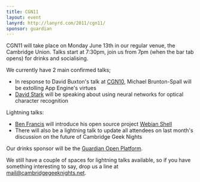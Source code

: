 ```yaml
---
title: CGN11
layout: event
lanyrd: http://lanyrd.com/2011/cgn11/
sponsor: guardian
---
```


CGN11 will take place on Monday June 13th in our regular venue, the Cambridge Union. Talks start at 7:30pm, join us from 7pm (when the bar tab opens) for drinks and socialising.

We currently have 2 main confirmed talks;

<ul><li>In response to David Buxton's talk at <a href="/events/CGN10">CGN10</a>, Michael Brunton-Spall will be extolling App Engine's virtues</li>
<li><a href="http://www.metalbeetle.com">David Stark</a> will be speaking about using neural networks for optical character recognition</li></ul>
Lightning talks:

* [Ben Francis](http://tola.me.uk/) will introduce his open source project [Webian Shell](http://webian.org)
* There will also be a lightning talk to update all attendees on last month's discussion on the future of Cambridge Geek Nights

Our drinks sponsor will be the [Guardian Open Platform](http://www.guardian.co.uk/open-platform).

We still have a couple of spaces for lightning talks available, so if you have something interesting to say, drop us a line at <a href="mailto:mail@cambridgegeeknights.net">mail@cambridgegeeknights.net</a>.
